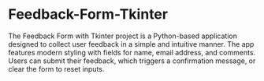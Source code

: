# Feedback-Form-Tkinter
The Feedback Form with Tkinter project is a Python-based application designed to collect user feedback in a simple and intuitive manner. The app features modern styling with fields for name, email address, and comments. Users can submit their feedback, which triggers a confirmation message, or clear the form to reset inputs.
